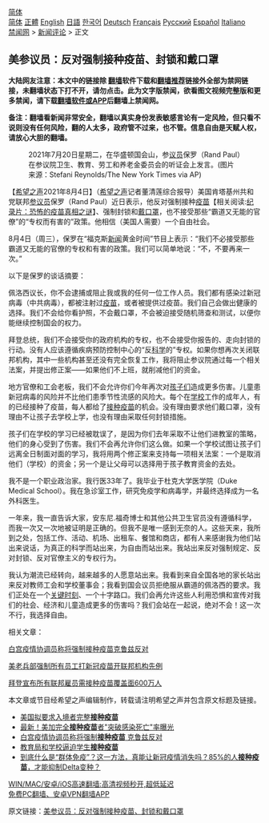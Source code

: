  <!-- 面包屑导航 --> <div class="breadcrumb"><!-- GTranslate: https://gtranslate.io/ -->  <div class="switcher notranslate">  <div class="selected">  <a href="#" onclick="return false;"> 简体</a>  </div>  <div class="option">  <a href="https://www.bannedbook.org" onclick="doGTranslate('zh-CN|zh-CN');jQuery('div.switcher div.selected a').html(jQuery(this).html());return false;" title="简体中文" class="nturl selected"> 简体</a>  <a href="https://www.bannedbook.org/zh-tw/" onclick="doGTranslate('zh-CN|zh-TW');jQuery('div.switcher div.selected a').html(jQuery(this).html());return false;" title="繁體中文" class="nturl"> 正體</a>  <a href="https://www.bannedbook.org/en/" onclick="doGTranslate('zh-CN|en');jQuery('div.switcher div.selected a').html(jQuery(this).html());return false;" title="English" class="nturl"> English</a>  <a href="https://www.bannedbook.org/ja/" onclick="doGTranslate('zh-CN|ja');jQuery('div.switcher div.selected a').html(jQuery(this).html());return false;" title="日本語" class="nturl"> 日語</a>  <a href="https://www.bannedbook.org/ko/" onclick="doGTranslate('zh-CN|ko');jQuery('div.switcher div.selected a').html(jQuery(this).html());return false;" title="한국어" class="nturl"> 한국어</a>  <a href="https://www.bannedbook.org/de/" onclick="doGTranslate('zh-CN|de');jQuery('div.switcher div.selected a').html(jQuery(this).html());return false;" title="Deutsch" class="nturl"> Deutsch</a>  <a href="https://www.bannedbook.org/fr/" onclick="doGTranslate('zh-CN|fr');jQuery('div.switcher div.selected a').html(jQuery(this).html());return false;" title="Français" class="nturl"> Français</a>  <a href="https://www.bannedbook.org/ru/" onclick="doGTranslate('zh-CN|ru');jQuery('div.switcher div.selected a').html(jQuery(this).html());return false;" title="Русский" class="nturl"> Русский</a>  <a href="https://www.bannedbook.org/es/" onclick="doGTranslate('zh-CN|es');jQuery('div.switcher div.selected a').html(jQuery(this).html());return false;" title="Español" class="nturl"> Español</a>  <a href="https://www.bannedbook.org/it/" onclick="doGTranslate('zh-CN|it');jQuery('div.switcher div.selected a').html(jQuery(this).html());return false;" title="Italiano" class="nturl"> Italiano</a>  </div>  </div>      <div class='breadcrumb-sub'><!-- Breadcrumb NavXT 6.3.0 --> <a href="https://www.bannedbook.org/" class="home">禁闻网</a> &gt; <a href="https://www.bannedbook.org/bnews/comments/" class="category">新闻评论</a> &gt; 正文</div></div><h2>美参议员：反对强制接种疫苗、封锁和戴口罩</h2> <p class="notice"><b>大陆网友注意：本文中的链接除 <a href="https://github.com/bannedbook/fanqiang" >翻墙</a>软件下载和<a href="https://github.com/killgcd/justmysocks/blob/master/README.md">翻墙推荐</a>链接外全部为禁网链接，未翻墙状态下打不开，请勿点击。此为文字版禁闻，欲看图文视频完整版和更多禁闻，请下载<a href="https://github.com/bannedbook/fanqiang">翻墙软件或APP</a>后翻墙上禁闻网。</p><p>备注：翻墙看新闻非常安全，翻墙以真实身份发表敏感言论有一定风险，但只看不说则没有任何风险，翻的人太多，政府管不过来，也不管。信息自由是天赋人权，请放心大胆的翻墙。</b></p>  <div class="entry"> <figure><figcaption>2021年7月20日星期二，在华盛顿国会山，参<a href="https://www.bannedbook.org/bnews/tag/%e8%ae%ae%e5%91%98/" class="st_tag internal_tag" rel="tag" title="标签 议员 下的日志">议员</a>保罗（Rand Paul）在参议院卫生、教育、劳工和养老金委员会的听证会上发言。(图片来源：Stefani Reynolds/The New York Times via AP)</figcaption></figure> <p>【<span class='wp_keywordlink_affiliate'><a href="https://www.soundofhope.org" title="希望之声" target="_blank">希望之声</a></span>2021年8月4日】（<a href="https://www.bannedbook.org/bnews/tag/%e5%b8%8c%e6%9c%9b%e4%b9%8b%e5%a3%b0/" class="st_tag internal_tag" rel="tag" title="标签 希望之声 下的日志">希望之声</a>记者董清莲综合报导）美国肯塔基州共和党联邦<a href="https://www.bannedbook.org/bnews/tag/%e5%8f%82%e8%ae%ae%e5%91%98/" class="st_tag internal_tag" rel="tag" title="标签 参议员 下的日志">参议员</a>保罗（Rand Paul）近日表示，他反对强制接种<span class='wp_keywordlink'><a href="https://www.bannedbook.org/bnews/tculture/20160630/551027.html" title="疫苗" target="_blank">疫苗</a></span>【相关阅读:<a href='https://www.bannedbook.org/bnews/topimagenews/20180408/925060.html' target='_blank'>纪录片：恐怖的疫苗真相之谜</a>】、强制封锁和<a href="https://www.bannedbook.org/bnews/tag/%E6%88%B4%E5%8F%A3%E7%BD%A9/" class="st_tag internal_tag" rel="tag" title="标签 戴口罩 下的日志">戴口罩</a>，也不接受那些“霸道又无能的官僚”的“专权而有害的”政策。他相信（美国人需要）一个自由社会。</p> <p>8月4日（周三），保罗在“福克斯<span class='wp_keywordlink_affiliate'><a href="https://www.bannedbook.org/" title="新闻">新闻</a></span>黄金时间”节目上表示：“我们不必接受那些霸道又无能的官僚的专权和有害的政策。我们可以简单地说：“不，不要再来一次。”</p> <p>以下是保罗的谈话摘要：</p> <p>佩洛西议长，你不会逮捕或阻止我或我的任何一位工作人员。我们都有感染过新冠病毒（中共病毒），都被注射过<a href="https://www.bannedbook.org/bnews/tag/%e7%96%ab%e8%8b%97/" class="st_tag internal_tag" rel="tag" title="标签 疫苗 下的日志">疫苗</a>，或者被提供过疫苗。我们自己会做出健康的选择。我们不会给你看护照，不会戴口罩，不会被迫接受随机筛查和测试，以便你能继续控制国会的权力。</p>  <p>拜登总统，我们不会接受你的政府机构的专权，也不会接受你报告的、走向封锁的行动。没有人应该遵循疾病预防控制中心的“反<span class='wp_keywordlink'><a href="https://www.bannedbook.org/forum11/topic309.html" title="禁片：“科学”的棍子" target="_blank">科学</a></span>的”专权。如果你想再次关闭联邦机构，其中一些机构甚至还没有完全恢复工作，我将阻止参议院通过每一个相关法案，并提出修正案——如果他们不上班，就削减他们的资金。</p> <p>地方官僚和工会老板，我们不会允许你们今年再次对<a href="https://www.bannedbook.org/bnews/tag/%E5%AD%A9%E5%AD%90%E4%BB%AC/" class="st_tag internal_tag" rel="tag" title="标签 孩子们 下的日志">孩子们</a>造成更多伤害。儿童患新冠病毒的风险并不比他们患季节性流感的风险大。每个在<a href="https://www.bannedbook.org/bnews/tag/%e5%ad%a6%e6%a0%a1/" class="st_tag internal_tag" rel="tag" title="标签 学校 下的日志">学校</a>工作的成年人，有的已经接种了疫苗，每人都给了<a href="https://www.bannedbook.org/bnews/tag/%E6%8E%A5%E7%A7%8D%E7%96%AB%E8%8B%97/" class="st_tag internal_tag" rel="tag" title="标签 接种疫苗 下的日志">接种疫苗</a>的机会。没有理由要求他们戴口罩，没有理由不让孩子去学校上学，也没有理由采取任何封锁措施。</p> <p>孩子们在学校的学习已经被耽误了，是因为你们去年采取不让他们进教室的策略，他们的身心受到了伤害。我们不会再允许你们这么做。如果一个学校试图让孩子们远离全日制面对面的学习，我将用两个修正案来支持每一项相关法案：一个是取消他们（学校）的资金；另一个是让父母可以选择用于孩子教育资金的去处。</p> <p>我不是一个职业政治家。我行医33年了。我毕业于杜克大学医学院（Duke Medical School）。我在急诊室工作，研究免疫学和病毒学，并最终选择成为一名外科医生。</p>  <p>一年来，我一直告诉大家，安东尼.福奇博士和其他公共卫生官员没有遵循科学，而我一次又一次地被证明是正确的。但我不是唯一感到无奈的人。这些天来，我所到之处，包括工作、活动、机场、出租车、餐馆和商店，都有人来感谢我为他们站出来说话，为真正的科学而站出来，为自由而站出来。我站出来反对强制规定、反对封锁、反对官僚主义的专权行为。</p> <p>我认为潮流已经转向，越来越多的人愿意站出来。我看到来自全国各地的家长站出来反对教师工会和学校董事会；我看到国会议员拒绝服从霸道的佩洛西的要求。我们正处在一个<span class='wp_keywordlink'><a href="https://www.bannedbook.org/forum2/topic151.html" title="关键时刻：李鹏日记" target="_blank">关键时刻</a></span>、一个十字路口。我们会再允许这些人利用恐惧和宣传对我们的社会、经济和儿童造成更多的伤害吗？我们会站在一起说，绝对不会！这一次不行，我选择自由。</p> <p>相关文章：</p> <p><a data-ctorig="https://www.soundofhope.org/post/532040" data-cturl="https://www.google.com/url?client=internal-element-cse&amp;cx=007749283119516952101:0iwnfnkwnek&amp;q=https://www.soundofhope.org/post/532040&amp;sa=U&amp;ved=2ahUKEwji8NSm85jyAhVCCs0KHRw_DAAQFjAAegQIBxAC&amp;usg=AOvVaw2_RFLxt_DpY43YYaxEl9pk" href="https://www.soundofhope.org/post/532040" target="_blank">白宫疫情协调员称将强制接种疫苗克鲁兹反对</a></p>  <p><a data-ctorig="https://www.soundofhope.org/post/529445" data-cturl="https://www.google.com/url?client=internal-element-cse&amp;cx=007749283119516952101:0iwnfnkwnek&amp;q=https://www.soundofhope.org/post/529445&amp;sa=U&amp;ved=2ahUKEwji8NSm85jyAhVCCs0KHRw_DAAQFjACegQIBBAC&amp;usg=AOvVaw2nC_dhtPc3egpM8nWQJ3mo" href="https://www.soundofhope.org/post/529445" target="_blank">美老兵部强制所有员工打新冠疫苗开联邦机构先例</a></p> <p><a data-ctorig="https://www.soundofhope.org/post/530525" data-cturl="https://www.google.com/url?client=internal-element-cse&amp;cx=007749283119516952101:0iwnfnkwnek&amp;q=https://www.soundofhope.org/post/530525&amp;sa=U&amp;ved=2ahUKEwji8NSm85jyAhVCCs0KHRw_DAAQFjABegQICRAC&amp;usg=AOvVaw061PfRkB0SnSo8F2-H8Pht" href="https://www.soundofhope.org/post/530525" target="_blank">拜登宣布所有联邦雇员需接种疫苗覆盖面600万人</a></p> <p>本文章或节目经希望之声编辑制作，转载请注明希望之声并包含原文标题及链接。 </p> <ul class='op-related-articles' title='相关阅读'> <li><a href='https://www.bannedbook.org/bnews/cnnews/20210805/1600590.html' target='_blank'>美国拟要求入境者完整<b>接种疫苗</b></a></li> <li><a href='https://www.bannedbook.org/bnews/cnnews/20210805/1600427.html' target='_blank'>最新！美加完全<b>接种疫苗</b>者"突破感染死亡"率曝光</a></li> <li><a href='https://www.bannedbook.org/bnews/comments/20210804/1599977.html' target='_blank'>白宫疫情协调员称将强制<b>接种疫苗</b> 克鲁兹反对</a></li> <li><a href='https://www.bannedbook.org/bnews/renquan/20210804/1599971.html' target='_blank'>教育局和学校逼迫学生<b>接种疫苗</b></a></li> <li><a href='https://www.bannedbook.org/bnews/bannedvideo/20210804/1599935.html' target='_blank'>到底什么是“群体免疫”？这一方法，真能让新冠疫情消失吗？85%的人<b>接种疫苗</b>，才能抑制Delta变种？</a></li> </ul> <p class="texttj"> <a href="https://github.com/bannedbook/fanqiang/wiki/V2ray%E6%9C%BA%E5%9C%BA" target="_blank">WIN/MAC/安卓/iOS高速翻墙:高清视频秒开,超低延迟</a><br/> <a href="https://github.com/bannedbook/fanqiang/wiki/%E7%A6%81%E9%97%BB%E7%BD%91%E5%AE%89%E5%8D%93%E7%BF%BB%E5%A2%99%E6%96%B0%E9%97%BBAPP" target="_blank">免费PC翻墙、安卓VPN翻墙APP</a></p> <p>原文链接：<a class="src_link"  href="https://www.soundofhope.org/post/532385" target="_blank">美参议员：反对强制接种疫苗、封锁和戴口罩</a></p><a name='sharetosocial'></a>  <div style="margin-bottom:5px;padding-bottom:5px;clear:both"> <div id="archive-pix-1" class="banner-ads"> <!-- AuctionX Display platform tag START --> <div id="26318x728x90x621x_ADSLOT2" clicktrack="%%CLICK_URL_ESC%%"></div> <!-- AuctionX Display platform tag END --> </div> <div id="archive-pix-2" class="banner-ads"> <!-- AuctionX Display platform tag START --> <div id="26315x300x250x621x_ADSLOT2" clicktrack="%%CLICK_URL_ESC%%"></div> <!-- AuctionX Display platform tag END --> </div> </div>  <div id="archive-pix-1" class="banner-ads"> <!-- AuctionX Display platform tag START --> <div id="26318x728x90x621x_ADSLOT3" clicktrack="%%CLICK_URL_ESC%%"></div> <!-- AuctionX Display platform tag END --> </div> </div><!--END ENTRY--> 